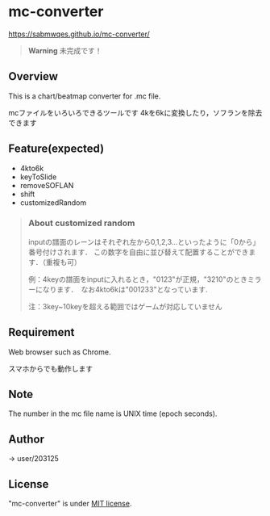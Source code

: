# mc-converter
https://sabmwqes.github.io/mc-converter/
>**Warning**
>未完成です！
## Overview

This is a chart/beatmap converter for .mc file.

mcファイルをいろいろできるツールです
4kを6kに変換したり，ソフランを除去できます

## Feature(expected)
- 4kto6k
- keyToSlide
- removeSOFLAN
- shift
- customizedRandom

> ### About customized random
> 
> inputの譜面のレーンはそれぞれ左から0,1,2,3...といったように「0から」番号付けされます．
> この数字を自由に並び替えて配置することができます．（重複も可）
>
> 例：4keyの譜面をinputに入れるとき，"0123"が正規，"3210"のときミラーになります．　なお4kto6kは"001233"となっています.
> 
> 注：3key~10keyを超える範囲ではゲームが対応していません
## Requirement
Web browser such as Chrome.

スマホからでも動作します
## Note
The number in the mc file name is UNIX time (epoch seconds).
## Author
-> user/203125
## License
"mc-converter" is under [MIT license](https://en.wikipedia.org/wiki/MIT_License).
